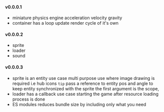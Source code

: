 #### v0.0.0.1
* miniature physics engine acceleration velocity gravity
* container has a loop update render cycle of it's own
#### v0.0.0.2
* sprite
* loader
* sound
#### v0.0.0.3
* sprite is an entity
	use case multi purpose use where image drawing is required i.e hub icons
	`tip` pass a reference to entity pos and angle to keep entity synchronized with the sprite
	the first argument is the scope,
* loader has a callback
	use case starting the game after resource loading process is done
* ES modules
	reduces bundle size by including only what you need
